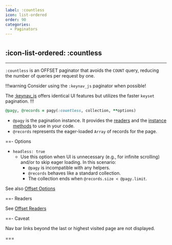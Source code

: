 ```yaml
---
label: :countless
icon: list-ordered
order: 90
categories:
  - Paginators
---
```


#

## :icon-list-ordered: :countless

---

`:countless` is an OFFSET paginator that avoids the `COUNT` query, reducing the number of queries per request by one.

!!!warning Consider using the `:keynav_js` paginator when possible!

The [:keynav_js](keynav_js.md) offers identical UI features but utilizes the faster `keyset` pagination.
!!!

```ruby Controller 
@pagy, @records = pagy(:countless, collection, **options)
```

- `@pagy` is the pagination instance. It provides the [readers](#readers) and the [instance methods](../methods#methods) to use in your code.
- `@records` represents the eager-loaded `Array` of records for the page.

==- Options

- `headless: true`
  - Use this option when UI is unnecessary (e.g., for infinite scrolling) and/or to skip eager loading. In this scenario:
    - `@pagy` is incompatible with any helpers.
    - `@records` behaves like a standard collection.
    - The collection ends when `@records.size < @pagy.limit`.

See also [Offset Options](offset#options)

==- Readers

See [Offset Readers](offset#readers)

==- Caveat

Nav bar links beyond the last or highest visited page are not displayed.

===
